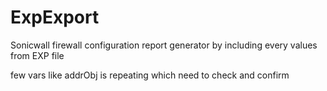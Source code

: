 # ExpExport
Sonicwall firewall configuration report generator by including every values from EXP file

few vars like addrObj is repeating which need to check and confirm

